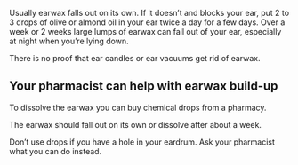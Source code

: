 Usually earwax falls out on its own. If it doesn’t and blocks your ear, put 2 to 3 drops of olive or almond oil in your ear twice a day for a few days. Over a week or 2 weeks large lumps of earwax can fall out of your ear, especially at night when you’re lying down.

There is no proof that ear candles or ear vacuums get rid of earwax.

## Your pharmacist can help with earwax build-up

To dissolve the earwax you can buy chemical drops from a pharmacy.

The earwax should fall out on its own or dissolve after about a week.

Don’t use drops if you have a hole in your eardrum. Ask your pharmacist what you can do instead.
